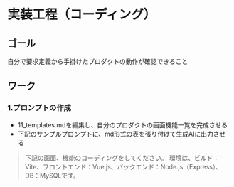# 実装工程（コーディング）

## ゴール
自分で要求定義から手掛けたプロダクトの動作が確認できること

## ワーク
### 1.プロンプトの作成
- 11_templates.mdを編集し、自分のプロダクトの画面機能一覧を完成させる
- 下記のサンプルプロンプトに、md形式の表を張り付けて生成AIに出力させる
> 下記の画面、機能のコーディングをしてください。
環境は、ビルド：Vite、フロントエンド：Vue.js、バックエンド：Node.js（Express）、DB：MySQLです。
